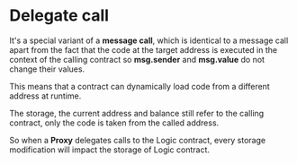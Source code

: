 # Delegate call

It's a special variant of a **message call**, which is identical to a message call apart from the fact that the code at the target address is executed in the context of the calling contract so **msg.sender** and **msg.value** do not change their values.

This means that a contract can dynamically load code from a different address at runtime.

The storage, the current address and balance still refer to the calling contract, only the code is taken from the called address.

So when a **Proxy** delegates calls to the Logic contract, every storage modification will impact the storage of Logic contract.
